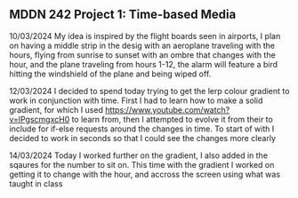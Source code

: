
## MDDN 242 Project 1: Time-based Media  

10/03/2024
My idea is inspired by the flight boards seen in airports, I plan on having a middle strip in the desig with an aeroplane traveling with the hours, flying from sunrise to sunset with an ombre that changes with the hour, and the plane traveling from hours 1-12, the alarm will feature a bird hitting the windshield of the plane and being wiped off.

12/03/2024
I decided to spend today trying to get the lerp colour gradient to work in conjunction with time. First I had to learn how to make a solid gradient, for which I used https://www.youtube.com/watch?v=lPgscmgxcH0 to learn from, then I attempted to evolve it from their to include for if-else requests around the changes in time. To start of with I decided to work in seconds so that I could see the changes more clearly

14/03/2024
Today I worked further on the gradient, I also added in the sqaures for the number to sit on.
This time with the gradient I worked on getting it to change with the hour, and accross the screen using what was taught in class
